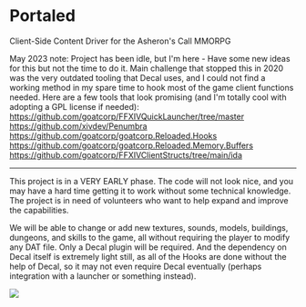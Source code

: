 # Portaled
Client-Side Content Driver for the Asheron's Call MMORPG

May 2023 note: Project has been idle, but I'm here - Have some new ideas for this but not the time to do it. Main challenge that stopped this in 2020 was the very outdated tooling that Decal uses, and I could not find a working method in my spare time to hook most of the game client functions needed. Here are a few tools that look promising (and I'm totally cool with adopting a GPL license if needed): 
https://github.com/goatcorp/FFXIVQuickLauncher/tree/master
https://github.com/xivdev/Penumbra
https://github.com/goatcorp/goatcorp.Reloaded.Hooks
https://github.com/goatcorp/goatcorp.Reloaded.Memory.Buffers
https://github.com/goatcorp/FFXIVClientStructs/tree/main/ida



----
This project is in a VERY EARLY phase. The code will not look nice, and you may have a hard time getting it to work without some technical knowledge. The project is in need of volunteers who want to help expand and improve the capabilities.

We will be able to change or add new textures, sounds, models, buildings, dungeons, and skills to the game, all without requiring the player to modify any DAT file. Only a Decal plugin will be required. And the dependency on Decal itself is extremely light still, as all of the Hooks are done without the help of Decal, so it may not even require Decal eventually (perhaps integration with a launcher or something instead). 


![](https://i.imgur.com/hpj4cBE.png)
